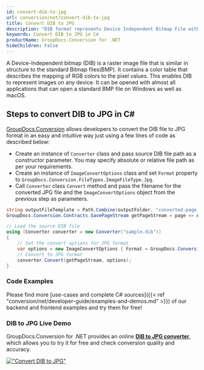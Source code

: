 ```yaml
---
id: convert-dib-to-jpg
url: conversion/net/convert-dib-to-jpg
title: Convert DIB to JPG
description: "DIB format represents Device Independent Bitmap File with .dib extension. Learn how to convert DIB to JPG file programmatically in C# language using GroupDocs.Conversion for .NET library."
keywords: Convert DIB to JPG in C#
productName: GroupDocs.Conversion for .NET
hideChildren: False
---
```


A Device-Independent bitmap (DIB) is a raster image file that is similar in structure to the standard Bitmap files(BMP). It contains a color table that describes the mapping of RGB colors to the pixel values. This enables DIB to represent images on any device. It can be opened with almost all applications that can open a standard BMP file on Windows as well as macOS.

## Steps to convert DIB to JPG in C#

[GroupDocs.Conversion](https://products.groupdocs.com/conversion/net) allows developers to convert the DIB file to JPG format in an easy and intuitive way just using a few lines of code as described below:

* Create an instance of `Converter` class and pass source DIB file path as a constructor parameter. You may specify absolute or relative file path as per your requirements. 
* Create an instance of `ImageConvertOptions` class and set `Format` property to `GroupDocs.Conversion.FileTypes.ImageFileType.Jpg`.
* Call `Converter` class `Convert` method and pass the filename for the converted JPG file and the `ImageConvertOptions` object from the previous step as parameters.

```csharp
string outputFileTemplate = Path.Combine(outputFolder, "converted-page-{0}.jpg");
GroupDocs.Conversion.Contracts.SavePageStream getPageStream = page => new FileStream(string.Format(outputFileTemplate, page), FileMode.Create);

// Load the source DIB file
using (Converter converter = new Converter("sample.dib"))
{
    // Set the convert options for JPG format
    var options = new ImageConvertOptions { Format = GroupDocs.Conversion.FileTypes.ImageFileType.Jpg };   
    // Convert to JPG format
    converter.Convert(getPageStream, options);
}
```

### Code Examples

Please find more [use-cases and complete C# sources]({{< ref "conversion/net/developer-guide/examples-and-demos.md" >}}) of our backend and frontend examples and try them for free!

### DIB to JPG Live Demo

GroupDocs.Conversion for .NET provides an online [**DIB to JPG converter**](https://products.groupdocs.app/conversion/dib-to-jpg), which allows you to try it for free and check conversion quality and accuracy.

[!["Convert DIB to JPG"](conversion/net/images/convert-to-jpg/convert-dib-to-jpg.png)](https://products.groupdocs.app/conversion/dib-to-jpg)